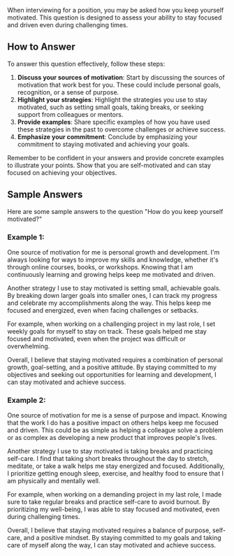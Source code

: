 
When interviewing for a position, you may be asked how you keep yourself motivated. This question is designed to assess your ability to stay focused and driven even during challenging times.

How to Answer
-------------

To answer this question effectively, follow these steps:

1. **Discuss your sources of motivation**: Start by discussing the sources of motivation that work best for you. These could include personal goals, recognition, or a sense of purpose.
2. **Highlight your strategies**: Highlight the strategies you use to stay motivated, such as setting small goals, taking breaks, or seeking support from colleagues or mentors.
3. **Provide examples**: Share specific examples of how you have used these strategies in the past to overcome challenges or achieve success.
4. **Emphasize your commitment**: Conclude by emphasizing your commitment to staying motivated and achieving your goals.

Remember to be confident in your answers and provide concrete examples to illustrate your points. Show that you are self-motivated and can stay focused on achieving your objectives.

Sample Answers
--------------

Here are some sample answers to the question "How do you keep yourself motivated?"

### Example 1:

One source of motivation for me is personal growth and development. I'm always looking for ways to improve my skills and knowledge, whether it's through online courses, books, or workshops. Knowing that I am continuously learning and growing helps keep me motivated and driven.

Another strategy I use to stay motivated is setting small, achievable goals. By breaking down larger goals into smaller ones, I can track my progress and celebrate my accomplishments along the way. This helps keep me focused and energized, even when facing challenges or setbacks.

For example, when working on a challenging project in my last role, I set weekly goals for myself to stay on track. These goals helped me stay focused and motivated, even when the project was difficult or overwhelming.

Overall, I believe that staying motivated requires a combination of personal growth, goal-setting, and a positive attitude. By staying committed to my objectives and seeking out opportunities for learning and development, I can stay motivated and achieve success.

### Example 2:

One source of motivation for me is a sense of purpose and impact. Knowing that the work I do has a positive impact on others helps keep me focused and driven. This could be as simple as helping a colleague solve a problem or as complex as developing a new product that improves people's lives.

Another strategy I use to stay motivated is taking breaks and practicing self-care. I find that taking short breaks throughout the day to stretch, meditate, or take a walk helps me stay energized and focused. Additionally, I prioritize getting enough sleep, exercise, and healthy food to ensure that I am physically and mentally well.

For example, when working on a demanding project in my last role, I made sure to take regular breaks and practice self-care to avoid burnout. By prioritizing my well-being, I was able to stay focused and motivated, even during challenging times.

Overall, I believe that staying motivated requires a balance of purpose, self-care, and a positive mindset. By staying committed to my goals and taking care of myself along the way, I can stay motivated and achieve success.
